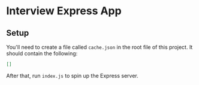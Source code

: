 # Interview Express App

## Setup

You'll need to create a file called `cache.json` in the root file of this project. It should contain the following:

```json
[]
```

After that, run `index.js` to spin up the Express server.
